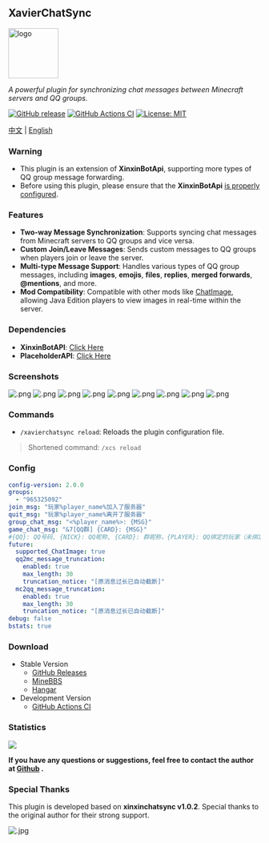 ## XavierChatSync

<img src="https://krseoul.imgtbl.com/i/2024/08/05/66b0b6f413380.jpeg" alt="logo" width="100" height="100">

_A powerful plugin for synchronizing chat messages between Minecraft servers and QQ groups._

[![GitHub release](https://img.shields.io/github/v/release/Xavier-MC/XavierChatSync?style=flat-square)](https://github.com/Xavier-MC/XavierChatSync/releases)
[![GitHub Actions CI](https://img.shields.io/github/actions/workflow/status/Xavier-MC/XavierChatSync/release.yml?style=flat-square)](https://github.com/Xavier-MC/XavierChatSync/actions)
[![License: MIT](https://img.shields.io/badge/license-MIT-yellow.svg)](https://github.com/Xavier-MC/XavierChatSync/blob/master/LICENSE)

[中文](README_CN.MD) | [English](README.MD)

### Warning

- This plugin is an extension of **XinxinBotApi**, supporting more types of QQ group message forwarding.
- Before using this plugin, please ensure that the **XinxinBotApi** [is properly configured](https://bbs.mcxin.cn/archives/216).

### Features

- **Two-way Message Synchronization**: Supports syncing chat messages from Minecraft servers to QQ groups and vice versa.
- **Custom Join/Leave Messages**: Sends custom messages to QQ groups when players join or leave the server.
- **Multi-type Message Support**: Handles various types of QQ group messages, including **images**, **emojis**, **files**, **replies**, **merged forwards**, **@mentions**, and more.
- **Mod Compatibility**: Compatible with other mods like [ChatImage](https://modrinth.com/mod/chatimage/), allowing Java Edition players to view images in real-time within the server.

### Dependencies

- **XinxinBotAPI**: [Click Here](https://bbs.mcxin.cn/archives/216)
- **PlaceholderAPI**: [Click Here](https://www.spigotmc.org/resources/placeholderapi.6245/)

### Screenshots

![.png](https://s2.loli.net/2024/08/06/fkdsNhADUqpQ6En.png)
![.png](https://s2.loli.net/2024/08/06/tv8RukbgYVwncdD.png)
![.png](https://s2.loli.net/2024/08/06/Uyq8dHAQzjr4Tax.png)
![.png](https://s2.loli.net/2024/08/06/1lwJ6xtRQsnD3GE.png)
![.png](https://s2.loli.net/2024/08/06/2eQsTKUmHd1F3WJ.png)
![.png](https://s2.loli.net/2024/08/06/TvsdNhcPr528B6X.png)
![.png](https://s2.loli.net/2024/08/06/HaJoLlZVkhGXwer.png)
![.png](https://s2.loli.net/2024/08/06/yXBf7QehJRNcDdA.png)
![.png](https://s2.loli.net/2024/08/06/YOIn5VrswkDeazR.png)

### Commands

- `/xavierchatsync reload`: Reloads the plugin configuration file.

> Shortened command: `/xcs reload`

### Config

```yaml
config-version: 2.0.0
groups:
  - "965325092"
join_msg: "玩家%player_name%加入了服务器"
quit_msg: "玩家%player_name%离开了服务器"
group_chat_msg: "<%player_name%>: {MSG}"
game_chat_msg: "&7[QQ群] {CARD}: {MSG}"
#{QQ}: QQ号码, {NICK}: QQ昵称, {CARD}: 群昵称，{PLAYER}: QQ绑定的玩家（未绑定则显示群昵称）
future:
  supported_ChatImage: true
  qq2mc_message_truncation:
    enabled: true
    max_length: 30
    truncation_notice: "[原消息过长已自动截断]"
  mc2qq_message_truncation:
    enabled: true
    max_length: 30
    truncation_notice: "[原消息过长已自动截断]"
debug: false
bstats: true
```

### Download

- Stable Version
    - [GitHub Releases](https://github.com/Xavier-MC/XavierChatSync/releases)
    - [MineBBS](https://www.minebbs.com/resources/xavierchatsync-minecraft-qq.9115/)
    - [Hangar](https://hangar.papermc.io/CerealAxis/XavierChatSync/)
- Development Version
    - [GitHub Actions CI](https://github.com/Xavier-MC/XavierChatSync/actions/workflows/dev-build.yml?query=is%3Asuccess)

### Statistics

[![](https://bstats.org/signatures/bukkit/XavierChatSync.svg)](https://bstats.org/plugin/bukkit/XavierChatSync/22894)

**If you have any questions or suggestions, feel free to contact the author at  [Github](https://github.com/Xavier-MC/XavierChatSync/issues) .**

### Special Thanks

This plugin is developed based on **xinxinchatsync v1.0.2**. Special thanks to the original author for their strong support.

![.jpg](https://s2.loli.net/2024/08/15/1qG5ZMKARvnlBgC.jpg)